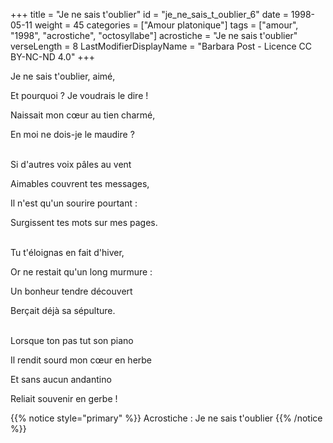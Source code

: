 +++
title = "Je ne sais t'oublier"
id = "je_ne_sais_t_oublier_6"
date = 1998-05-11
weight = 45
categories = ["Amour platonique"]
tags = ["amour", "1998", "acrostiche", "octosyllabe"]
acrostiche = "Je ne sais t'oublier"
verseLength = 8
LastModifierDisplayName = "Barbara Post - Licence CC BY-NC-ND 4.0"
+++

Je ne sais t'oublier, aimé,

Et pourquoi ? Je voudrais le dire !

Naissait mon cœur au tien charmé,

En moi ne dois-je le maudire ?

 \
Si d'autres voix pâles au vent

Aimables couvrent tes messages,

Il n'est qu'un sourire pourtant :

Surgissent tes mots sur mes pages.

 \
Tu t'éloignas en fait d'hiver,

Or ne restait qu'un long murmure :

Un bonheur tendre découvert

Berçait déjà sa sépulture.

 \
Lorsque ton pas tut son piano

Il rendit sourd mon cœur en herbe

Et sans aucun andantino

Reliait souvenir en gerbe !

{{% notice style="primary" %}}
Acrostiche : Je ne sais t'oublier
{{% /notice %}}

